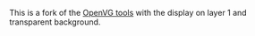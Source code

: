 This is a fork of the [OpenVG tools](http://github.com/ajstarks/openvg) with the display on layer 1 and transparent background.
